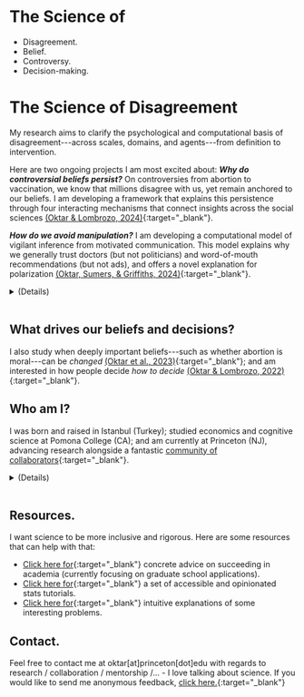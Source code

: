 <div class="content hideonphone">
  <div class="content__container">
    <h1 class="content__container__text">
      The Science of
    </h1>
    <ul class="content__container__list">
     <li class="content__container__list__item">Disagreement.</li>
      <li class="content__container__list__item">Belief.</li>
      <li class="content__container__list__item">Controversy.</li>
      <li class="content__container__list__item">Decision-making.</li>
    </ul>
  </div>
</div>
<div class="hideonpc">
  <h1> The Science of Disagreement </h1>
</div>
My research aims to clarify the psychological and computational basis of disagreement---across scales, domains, and agents---from definition to intervention.

Here are two ongoing projects I am most excited about:
**_Why do controversial beliefs persist?_** On controversies from abortion to vaccination, we know that millions disagree with us, yet remain anchored to our beliefs. I am developing a framework that explains this persistence through four interacting mechanisms that connect insights across the social sciences [(Oktar & Lombrozo, 2024)](https://osf.io/preprints/psyarxiv/9t6va){:target="_blank"}.  

**_How do we avoid manipulation?_** I am developing a computational model of vigilant inference from motivated communication. This model explains why we generally trust doctors (but not politicians) and word-of-mouth recommendations (but not ads), and offers a novel explanation for polarization [(Oktar, Sumers, & Griffiths, 2024)](https://escholarship.org/uc/item/3kv0c8b7#main){:target="_blank"}. 

<details>
<summary>(Details)<br><br></summary>
  
We disagree---collectively, forcefully, and frequently. We disagree in business meetings and violent protests; about scientific issues and moral questions; with loved ones and with millions of strangers. 
<br><br>
Despite much research, our understanding of disagreement is quite limited (see, e.g., Klofstad, 2013). My work brings together insights from social and cognitive psychology, epistemology, and probability theory to shed light on this important phenomenon.<br><br>
I suggest that there are four distinct dimensions of disagreement that determine our responses to it, and that effective interventions aimed towards changing beliefs need to be tailored to these dimensions. <br><br>
</details>

## What drives our beliefs and decisions?
I also study when deeply important beliefs---such as whether abortion is moral---can be _changed_ [(Oktar et al., 2023)](https://doi.org/10.1016/j.cognition.2023.105434){:target="_blank"}; and am interested in how people decide _how to decide_ [(Oktar & Lombrozo, 2022)](https://www.sciencedirect.com/science/article/pii/S0010027722000099){:target="_blank"}.

<!-- [Click here](./other-research.md) for other areas of my research. -->

## Who am I?
I was born and raised in Istanbul (Turkey); studied economics and cognitive science at Pomona College (CA); and am currently at Princeton (NJ), advancing research alongside a fantastic [community of collaborators](./collaborators.md){:target="_blank"}.
<details>
  <summary>(Details)<br><br></summary>
  
Like many, my research is motivated by my past. I left Turkey to study in the U.S because I thought it was collapsing economically and losing its democratic, secular values (this turned out to be <a target="_blank" rel="noopener noreferrer" href="https://www.brookings.edu/articles/the-rise-and-fall-of-liberal-democracy-in-turkey-implications-for-the-west/">true</a>). Participating in the Gezi Park <a target="_blank" rel="noopener noreferrer" href="https://en.wikipedia.org/wiki/Gezi_Park_protests">protests</a> made me acutely aware of the importance of dissent---and our remarkable capacity for it. Since then, I have been trying to understand how and when others' beliefs influence ours. <br><br>
</details>

## Resources.
I want science to be more inclusive and rigorous. Here are some resources that can help with that:
- [Click here for](/advice.md){:target="_blank"} concrete advice on succeeding in academia (currently focusing on graduate school applications). 
- [Click here for](/stats.md){:target="_blank"} a set of accessible and opinionated stats tutorials. 
- [Click here for](/intuition.md){:target="_blank"} intuitive explanations of some interesting problems.
<!-- - If you are here for my database of controversial issues: [Clicking here will take you to a JSON formatted list.](https://github.com/keremoktar/disagreement_statsampling/blob/main/issues.js){:target="_blank"}
-->
  
## Contact.
Feel free to contact me at oktar[at]princeton[dot]edu with regards to research / collaboration / mentorship /... - I love talking about science. If you would like to send me anonymous feedback, [click here.](https://docs.google.com/forms/d/1t2G5ZI214eO0Qs7lT00XGp47SAOlQRsedRkwc87SUnY){:target="_blank"}

